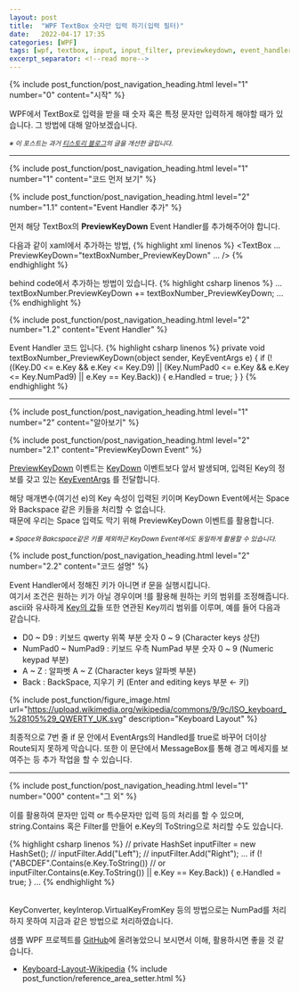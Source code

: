 ```yaml
---
layout: post
title:  "WPF TextBox 숫자만 입력 하기(입력 필터)"
date:   2022-04-17 17:35
categories: [WPF]
tags: [wpf, textbox, input, input_filter, previewkeydown, event_handler]
excerpt_separator: <!--read more-->
---
```



<!-- header for toc -->
{% include post_function/post_navigation_heading.html level="1" number="0" content="시작" %}

<!--start excerpt-->
WPF에서 TextBox로 입력을 받을 때 숫자 혹은 특정 문자만 입력하게 해야할 때가 있습니다.
그 방법에 대해 알아보겠습니다.
<!--read more-->

<sub>*※ 이 포스트는 과거 [티스토리 블로그][Origin-Tistory-Post]의 글을 개선한 글입니다.*</sub>


----


<!-- include for toc -->
{% include post_function/post_navigation_heading.html level="1" number="1" content="코드 먼저 보기" %}


<!-- include for toc -->
{% include post_function/post_navigation_heading.html level="2" number="1.1" content="Event Handler 추가" %}

먼저 해당 TextBox의 **PreviewKeyDown** Event Handler를 추가해주어야 합니다.

다음과 같이 xaml에서 추가하는 방법,
{% highlight xml linenos %}
<TextBox ... PreviewKeyDown="textBoxNumber_PreviewKeyDown" ... />
{% endhighlight %}

behind code에서 추가하는 방법이 있습니다.
{% highlight csharp linenos %}
...
textBoxNumber.PreviewKeyDown += textBoxNumber_PreviewKeyDown;
...
{% endhighlight %}


<!-- include for toc -->
{% include post_function/post_navigation_heading.html level="2" number="1.2" content="Event Handler" %}

Event Handler 코드 입니다.
{% highlight csharp linenos %}
private void textBoxNumber_PreviewKeyDown(object sender, KeyEventArgs e)
{
    if (!((Key.D0 <= e.Key && e.Key <= Key.D9)
        || (Key.NumPad0 <= e.Key && e.Key <= Key.NumPad9)
        || e.Key == Key.Back))
    {
        e.Handled = true;
    }
}
{% endhighlight %}


----


<!-- include for toc -->
{% include post_function/post_navigation_heading.html level="1" number="2" content="알아보기" %}


<!-- include for toc -->
{% include post_function/post_navigation_heading.html level="2" number="2.1" content="PreviewKeyDown Event" %}

[PreviewKeyDown][Preview-Key-Down-Event] 이벤트는 [KeyDown][Key-Down-Event] 이벤트보다 앞서 발생되며,
입력된 Key의 정보를 갖고 있는 [KeyEventArgs][Key-Event-Args] 를 전달합니다.

해당 매개변수(여기선 e)의 Key 속성이 입력된 키이며 KeyDown Event에서는 Space와 Backspace 같은 키들을 처리할 수 없습니다.  
때문에 우리는 Space 입력도 막기 위해 PreviewKeyDown 이벤트를 활용합니다.

<sub>*※ Space와 Bakcspace같은 키를 제외하곤 KeyDown Event에서도 동일하게 활용할 수 있습니다.*</sub>


<!-- include for toc -->
{% include post_function/post_navigation_heading.html level="2" number="2.2" content="코드 설명" %}

Event Handler에서 정해진 키가 아니면 if 문을 실행시킵니다.  
여기서 조건은 원하는 키가 아닐 경우이며 !를 활용해 원하는 키의 범위를 조정해줍니다.  
ascii와 유사하게 [Key의 값][Key-Value]들 또한 연관된 Key끼리 범위를 이루며, 예를 들어 다음과 같습니다.

 - D0 ~ D9 : 키보드 qwerty 위쪽 부분 숫자 0 ~ 9 (Character keys 상단)
 - NumPad0 ~ NumPad9 : 키보드 우측 NumPad 부분 숫자 0 ~ 9 (Numeric keypad 부분)
 - A ~ Z : 알파벳 A ~ Z (Character keys 알파벳 부분)
 - Back : BackSpace, 지우기 키 (Enter and editing keys 부분 ← 키)

<!-- include for image -->
{% include post_function/figure_image.html url="https://upload.wikimedia.org/wikipedia/commons/9/9c/ISO_keyboard_%28105%29_QWERTY_UK.svg" description="Keyboard Layout" %}

최종적으로 7번 줄 if 문 안에서 EventArgs의 Handled를 true로 바꾸어 더이상 Route되지 못하게 막습니다. 
또한 이 문단에서 MessageBox를 통해 경고 메세지를 보여주는 등 추가 작업을 할 수 있습니다.


----


<!-- include for toc -->
{% include post_function/post_navigation_heading.html level="1" number="000" content="그 외" %}

이를 활용하여 문자만 입력 or 특수문자만 입력 등의 처리를 할 수 있으며,  
string.Contains 혹은 Filter를 만들어 e.Key의 ToString으로 처리할 수도 있습니다.

{% highlight csharp linenos %}
// private HashSet<string> inputFilter = new HashSet<string>();
// inputFilter.Add("Left");
// inputFilter.Add("Right");
...
if (!("ABCDEF".Contains(e.Key.ToString())
// or inputFilter.Contains(e.Key.ToString())
    || e.Key == Key.Back))
{
    e.Handled = true;
}
...
{% endhighlight %}

\
KeyConverter, keyInterop.VirtualKeyFromKey 등의 방법으로는 NumPad를 처리하지 못하여 지금과 같은 방법으로 처리하였습니다.

샘플 WPF 프로젝트를 [GitHub][GitHub-Sample]에 올려놓았으니 보시면서 이해, 활용하시면 좋을 것 같습니다.




<!-- reference area -->
  - [Keyboard-Layout-Wikipedia][Keyboard-Layout-Image]
{% include post_function/reference_area_setter.html %}




[GitHub-Sample]: https://github.com/GiGong/BlogPostSample/tree/master/WPF/TextBox_Input_Filter
[Origin-Tistory-Post]: https://gigong.tistory.com/5
[Preview-Key-Down-Event]: https://docs.microsoft.com/ko-kr/dotnet/api/system.windows.uielement.previewkeydown
[Key-Down-Event]: https://docs.microsoft.com/ko-kr/dotnet/api/system.windows.uielement.keydown
[Key-Event-Args]: https://docs.microsoft.com/ko-kr/dotnet/api/system.windows.input.keyeventargs
[Key-Value]: https://docs.microsoft.com/ko-kr/dotnet/api/system.windows.input.key
[Keyboard-Layout-Image]: https://en.wikipedia.org/wiki/Keyboard_layout